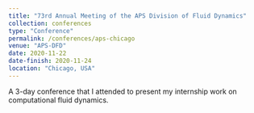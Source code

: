 ```yaml
---
title: "73rd Annual Meeting of the APS Division of Fluid Dynamics"
collection: conferences
type: "Conference"
permalink: /conferences/aps-chicago
venue: "APS-DFD"
date: 2020-11-22
date-finish: 2020-11-24
location: "Chicago, USA"
---
```


A 3-day conference that I attended to present my internship work on computational fluid dynamics.